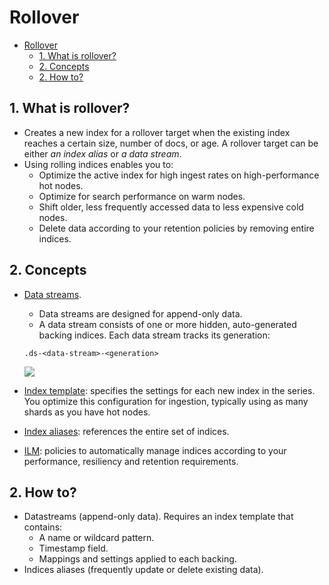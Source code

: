 # Rollover

- [Rollover](#rollover)
  - [1. What is rollover?](#1-what-is-rollover)
  - [2. Concepts](#2-concepts)
  - [2. How to?](#2-how-to)

## 1. What is rollover?

- Creates a new index for a rollover target when the existing index reaches a certain size, number of docs, or age. A rollover target can be either _an index alias_ or _a data stream_.
- Using rolling indices enables you to:
  - Optimize the active index for high ingest rates on high-performance hot nodes.
  - Optimize for search performance on warm nodes.
  - Shift older, less frequently accessed data to less expensive cold nodes.
  - Delete data according to your retention policies by removing entire indices.

## 2. Concepts

- [Data streams](https://www.elastic.co/guide/en/elasticsearch/reference/current/indices-create-data-stream.html).

  - Data streams are designed for append-only data.
  - A data stream consists of one or more hidden, auto-generated backing indices. Each data stream tracks its generation:

  ```
  .ds-<data-stream>-<generation>
  ```

  ![](https://www.elastic.co/guide/en/elasticsearch/reference/current/images/data-streams/data-streams-diagram.svg)

- [Index template](https://www.elastic.co/guide/en/elasticsearch/reference/current/index-templates.html): specifies the settings for each new index in the series. You optimize this configuration for ingestion, typically using as many shards as you have hot nodes.
- [Index aliases](https://www.elastic.co/guide/en/elasticsearch/reference/current/indices-aliases.html): references the entire set of indices.
- [ILM](https://www.elastic.co/guide/en/elasticsearch/reference/current/index-lifecycle-management.html): policies to automatically manage indices according to your performance, resiliency and retention requirements.

## 2. How to?

- Datastreams (append-only data). Requires an index template that contains:
  - A name or wildcard pattern.
  - Timestamp field.
  - Mappings and settings applied to each backing.
- Indices aliases (frequently update or delete existing data).
